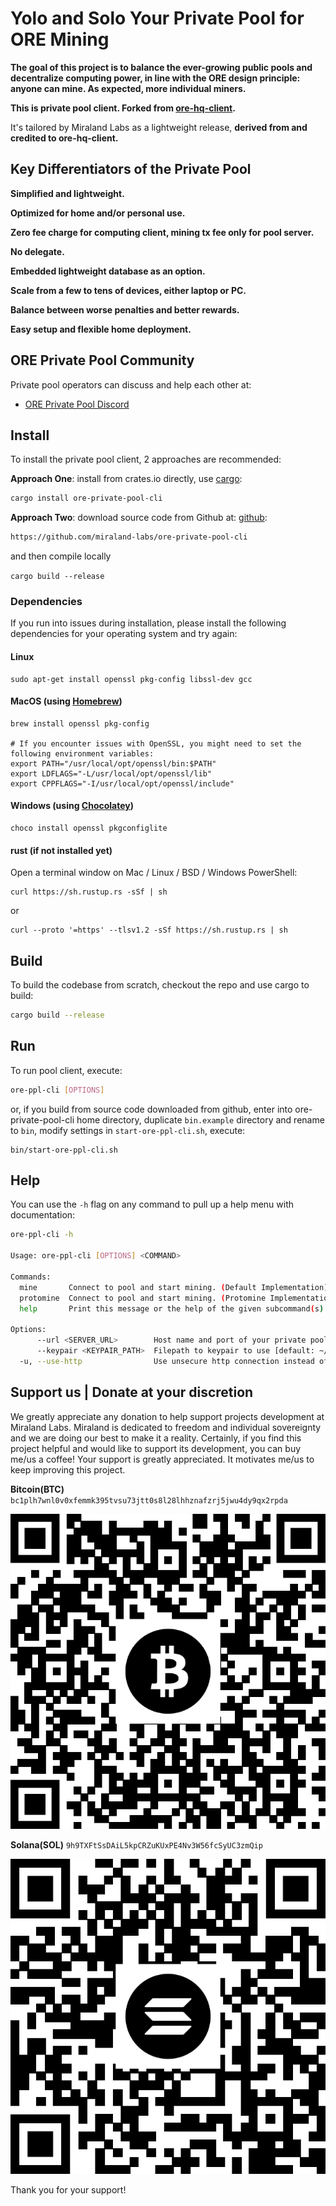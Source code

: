 # Yolo and Solo Your Private Pool for ORE Mining

**The goal of this project is to balance the ever-growing public pools and decentralize computing power, in line with the ORE design principle: anyone can mine. As expected, more individual miners.**

**This is private pool client. Forked from [ore-hq-client](https://github.com/Kriptikz/ore-hq-client.git).**

It's tailored by Miraland Labs as a lightweight release, **derived from and credited to ore-hq-client.**

## Key Differentiators of the Private Pool

**Simplified and lightweight.**

**Optimized for home and/or personal use.**

**Zero fee charge for computing client, mining tx fee only for pool server.**

**No delegate.**

**Embedded lightweight database as an option.**

**Scale from a few to tens of devices, either laptop or PC.**

**Balance between worse penalties and better rewards.**

**Easy setup and flexible home deployment.**

## ORE Private Pool Community

Private pool operators can discuss and help each other at:

-   [ORE Private Pool Discord](https://discord.gg/YjQhWqxp7H)

## Install

To install the private pool client, 2 approaches are recommended:

**Approach One**: install from crates.io directly, use [cargo](https://doc.rust-lang.org/cargo/getting-started/installation.html):

```sh
cargo install ore-private-pool-cli
```

**Approach Two**: download source code from Github at: [github](https://github.com/miraland-labs/ore-private-pool-cli):

```sh
https://github.com/miraland-labs/ore-private-pool-cli
```

and then compile locally

`cargo build --release`

### Dependencies

If you run into issues during installation, please install the following dependencies for your operating system and try again:

#### Linux

```
sudo apt-get install openssl pkg-config libssl-dev gcc
```

#### MacOS (using [Homebrew](https://brew.sh/))

```
brew install openssl pkg-config

# If you encounter issues with OpenSSL, you might need to set the following environment variables:
export PATH="/usr/local/opt/openssl/bin:$PATH"
export LDFLAGS="-L/usr/local/opt/openssl/lib"
export CPPFLAGS="-I/usr/local/opt/openssl/include"
```

#### Windows (using [Chocolatey](https://chocolatey.org/))

```
choco install openssl pkgconfiglite
```

#### rust (if not installed yet)

Open a terminal window on Mac / Linux / BSD / Windows PowerShell:

```
curl https://sh.rustup.rs -sSf | sh
```

or

```
curl --proto '=https' --tlsv1.2 -sSf https://sh.rustup.rs | sh
```

## Build

To build the codebase from scratch, checkout the repo and use cargo to build:

```sh
cargo build --release
```

## Run

To run pool client, execute:

```sh
ore-ppl-cli [OPTIONS]
```

or, if you build from source code downloaded from github, enter into ore-private-pool-cli home directory,
duplicate `bin.example` directory and rename to `bin`, modify settings in `start-ore-ppl-cli.sh`, execute:

```
bin/start-ore-ppl-cli.sh
```

## Help

You can use the `-h` flag on any command to pull up a help menu with documentation:

```sh
ore-ppl-cli -h

Usage: ore-ppl-cli [OPTIONS] <COMMAND>

Commands:
  mine       Connect to pool and start mining. (Default Implementation)
  protomine  Connect to pool and start mining. (Protomine Implementation)
  help       Print this message or the help of the given subcommand(s)

Options:
      --url <SERVER_URL>        Host name and port of your private pool server to connect to, it can also be your LAN ip address:port like: 172.xxx.xx.xxx:3000, 192.xxx.xx.xxx:3000 [default: orepool.miraland.io:3000]
      --keypair <KEYPAIR_PATH>  Filepath to keypair to use [default: ~/.config/solana/id.json]
  -u, --use-http                Use unsecure http connection instead of https.
```

## Support us | Donate at your discretion

We greatly appreciate any donation to help support projects development at Miraland Labs. Miraland is dedicated to freedom and individual sovereignty and we are doing our best to make it a reality.
Certainly, if you find this project helpful and would like to support its development, you can buy me/us a coffee!
Your support is greatly appreciated. It motivates me/us to keep improving this project.

**Bitcoin(BTC)**
`bc1plh7wnl0v0xfemmk395tvsu73jtt0s8l28lhhznafzrj5jwu4dy9qx2rpda`

![Donate BTC to Miraland Development](donations/donate-btc-qr-code.png)

**Solana(SOL)**
`9h9TXFtSsDAiL5kpCRZuKUxPE4Nv3W56fcSyUC3zmQip`

![Donate SOL to Miraland Development](donations/donate-sol-qr-code.png)

Thank you for your support!
